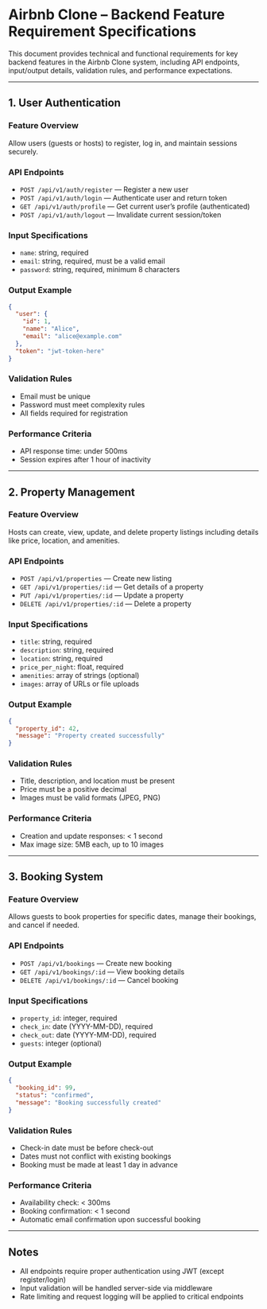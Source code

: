 # Airbnb Clone – Backend Feature Requirement Specifications

This document provides technical and functional requirements for key backend features in the Airbnb Clone system, including API endpoints, input/output details, validation rules, and performance expectations.

---

## 1. User Authentication

### Feature Overview
Allow users (guests or hosts) to register, log in, and maintain sessions securely.

### API Endpoints
- `POST /api/v1/auth/register` — Register a new user
- `POST /api/v1/auth/login` — Authenticate user and return token
- `GET /api/v1/auth/profile` — Get current user’s profile (authenticated)
- `POST /api/v1/auth/logout` — Invalidate current session/token

### Input Specifications
- `name`: string, required
- `email`: string, required, must be a valid email
- `password`: string, required, minimum 8 characters

### Output Example
```json
{
  "user": {
    "id": 1,
    "name": "Alice",
    "email": "alice@example.com"
  },
  "token": "jwt-token-here"
}
```

### Validation Rules
- Email must be unique
- Password must meet complexity rules
- All fields required for registration

### Performance Criteria
- API response time: under 500ms
- Session expires after 1 hour of inactivity

---

## 2. Property Management

### Feature Overview
Hosts can create, view, update, and delete property listings including details like price, location, and amenities.

### API Endpoints
- `POST /api/v1/properties` — Create new listing
- `GET /api/v1/properties/:id` — Get details of a property
- `PUT /api/v1/properties/:id` — Update a property
- `DELETE /api/v1/properties/:id` — Delete a property

### Input Specifications
- `title`: string, required
- `description`: string, required
- `location`: string, required
- `price_per_night`: float, required
- `amenities`: array of strings (optional)
- `images`: array of URLs or file uploads

### Output Example
```json
{
  "property_id": 42,
  "message": "Property created successfully"
}
```

### Validation Rules
- Title, description, and location must be present
- Price must be a positive decimal
- Images must be valid formats (JPEG, PNG)

### Performance Criteria
- Creation and update responses: < 1 second
- Max image size: 5MB each, up to 10 images

---

## 3. Booking System

### Feature Overview
Allows guests to book properties for specific dates, manage their bookings, and cancel if needed.

### API Endpoints
- `POST /api/v1/bookings` — Create new booking
- `GET /api/v1/bookings/:id` — View booking details
- `DELETE /api/v1/bookings/:id` — Cancel booking

### Input Specifications
- `property_id`: integer, required
- `check_in`: date (YYYY-MM-DD), required
- `check_out`: date (YYYY-MM-DD), required
- `guests`: integer (optional)

### Output Example
```json
{
  "booking_id": 99,
  "status": "confirmed",
  "message": "Booking successfully created"
}
```

### Validation Rules
- Check-in date must be before check-out
- Dates must not conflict with existing bookings
- Booking must be made at least 1 day in advance

### Performance Criteria
- Availability check: < 300ms
- Booking confirmation: < 1 second
- Automatic email confirmation upon successful booking

---

## Notes
- All endpoints require proper authentication using JWT (except register/login)
- Input validation will be handled server-side via middleware
- Rate limiting and request logging will be applied to critical endpoints